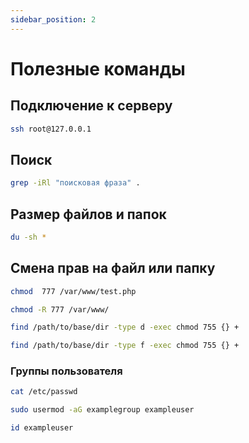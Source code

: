 ```yaml
---
sidebar_position: 2
---
```


# Полезные команды

## Подключение к серверу

```sh title="Подключение к серверу с ip 127.0.0.1 как пользователь root"
ssh root@127.0.0.1
```

## Поиск
```sh title="Рекурсивный поиск по содержимому файлов без учета регистра"
grep -iRl "поисковая фраза" .
```

## Размер файлов и папок

```sh title="Размер файлов и папок в текущем каталоге"
du -sh *
```

## Смена прав на файл или папку
```sh title="Установить права 777 на файл /var/www/test.php"
chmod  777 /var/www/test.php
```

```sh title="Рекурсивная установка прав 777 на папку /var/www/ и вложенные данные"
chmod -R 777 /var/www/
```

```sh title="Смена прав только у директорий (рекурсивно)"
find /path/to/base/dir -type d -exec chmod 755 {} +
```

```sh title="Смена прав только у файлов (рекурсивно)"
find /path/to/base/dir -type f -exec chmod 755 {} +
```

### Группы пользователя

```sh title="Посмотреть списк пользователей"
cat /etc/passwd
```

```sh title="Добавить пользователя exampleuser в группу examplegroup"
sudo usermod -aG examplegroup exampleuser
```

```sh title="Посмотреть информацию о пользователе exampleuser"
id exampleuser
```